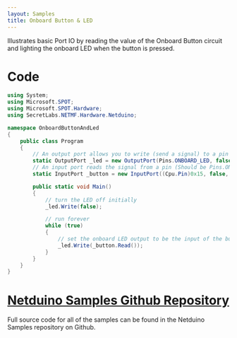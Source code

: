 ```yaml
---
layout: Samples
title: Onboard Button & LED
---
```


Illustrates basic Port IO by reading the value of the Onboard Button circuit and lighting the onboard LED when the button is pressed.


# Code

```csharp
using System;
using Microsoft.SPOT;
using Microsoft.SPOT.Hardware;
using SecretLabs.NETMF.Hardware.Netduino;

namespace OnboardButtonAndLed
{
    public class Program
    {
        // An output port allows you to write (send a signal) to a pin
        static OutputPort _led = new OutputPort(Pins.ONBOARD_LED, false);
        // An input port reads the signal from a pin (Should be Pins.ONBOARD_BTN, but there is a bug)
        static InputPort _button = new InputPort((Cpu.Pin)0x15, false, Port.ResistorMode.Disabled);

        public static void Main()
        {
            // turn the LED off initially
            _led.Write(false);

            // run forever
            while (true)
            {
                // set the onboard LED output to be the input of the button
                _led.Write(_button.Read());
            }
        }
    }
}
```

# [Netduino Samples Github Repository](https://github.com/WildernessLabs/Netduino_Samples)

Full source code for all of the samples can be found in the Netduino Samples repository on Github.
